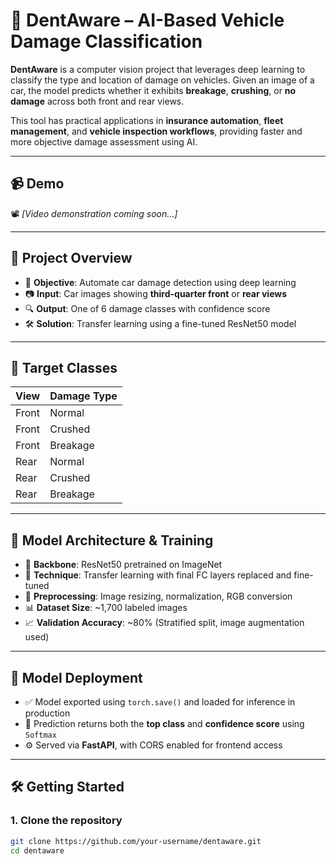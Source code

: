 # 🚗 DentAware – AI-Based Vehicle Damage Classification

**DentAware** is a computer vision project that leverages deep learning to classify the type and location of damage on vehicles. Given an image of a car, the model predicts whether it exhibits **breakage**, **crushing**, or **no damage** across both front and rear views.

This tool has practical applications in **insurance automation**, **fleet management**, and **vehicle inspection workflows**, providing faster and more objective damage assessment using AI.

---

## 📹 Demo

<!-- 👉 Add your video link here -->
📽️ _[Video demonstration coming soon...]_

---

## 🧠 Project Overview

- 🎯 **Objective**: Automate car damage detection using deep learning
- 📷 **Input**: Car images showing **third-quarter front** or **rear views**
- 🔍 **Output**: One of 6 damage classes with confidence score
- 🛠️ **Solution**: Transfer learning using a fine-tuned ResNet50 model

---

## 🧾 Target Classes

| View        | Damage Type  |
|-------------|--------------|
| Front       | Normal       |
| Front       | Crushed      |
| Front       | Breakage     |
| Rear        | Normal       |
| Rear        | Crushed      |
| Rear        | Breakage     |

---

## 🧪 Model Architecture & Training

- 🧠 **Backbone**: ResNet50 pretrained on ImageNet
- 🔧 **Technique**: Transfer learning with final FC layers replaced and fine-tuned
- 🧹 **Preprocessing**: Image resizing, normalization, RGB conversion
- 📊 **Dataset Size**: ~1,700 labeled images
- 📈 **Validation Accuracy**: ~80% (Stratified split, image augmentation used)

---

## 🔬 Model Deployment

- ✅ Model exported using `torch.save()` and loaded for inference in production
- 🧮 Prediction returns both the **top class** and **confidence score** using `Softmax`
- ⚙️ Served via **FastAPI**, with CORS enabled for frontend access

---

## 🛠️ Getting Started

### 1. Clone the repository

```bash
git clone https://github.com/your-username/dentaware.git
cd dentaware
